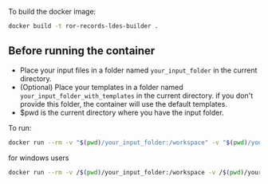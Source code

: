To build the docker image:

```bash
docker build -t ror-records-ldes-builder .
```


## Before running the container

- Place your input files in a folder named `your_input_folder` in the current directory.
- (Optional) Place your templates in a folder named `your_input_folder_with_templates` in the current directory.
   if you don't provide this folder, the container will use the default templates.
- $pwd is the current directory where you have the input folder.

To run:

```bash
docker run --rm -v "$(pwd)/your_input_folder:/workspace" -v "$(pwd)/your_input_folder_with_templates:/src/templates" ror-records-ldes-builder
```

for windows users
```bash
docker run --rm -v /$(pwd)/your_input_folder:/workspace -v /$(pwd)/your_input_folder_with_templates:/src/templates ror-records-ldes-builder
```

